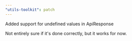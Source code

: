 ```yaml
---
"utils-toolkit": patch
---
```


Added support for undefined values in ApiResponse

Not entirely sure if it's done correctly, but it works for now.
